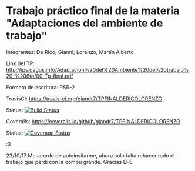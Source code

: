 # Trabajo práctico final de la materia "Adaptaciones del ambiente de trabajo"
Integrantes: De Rico, Gianni; Lorenzo, Martín Alberto
  
  
Link del TP: http://ips.dagos.info/Adaptacion%20del%20Ambiente%20de%20trabajo%20-%206to/00-Tp-final.pdf

Formato de escritura: PSR-2

TravisCI: https://travis-ci.org/giandr7/TPFINALDERICOLORENZO

Status: [![Build Status](https://travis-ci.org/giandr7/TPFINALDERICOLORENZO.svg?branch=master)](https://travis-ci.org/giandr7/TPFINALDERICOLORENZO)



Coveralls: https://coveralls.io/github/giandr7/TPFINALDERICOLORENZO

Status: [![Coverage Status](https://coveralls.io/repos/github/giandr7/TPFINALDERICOLORENZO/badge.png?branch=master&service=github)](https://coveralls.io/github/giandr7/TPFINALDERICOLORENZO?branch=master)

:3

23/10/17 Me acorde de autoinvitarme, ahora solo falta rehacer todo el trabajo que perdi con la compu grande. Gracias EPE
